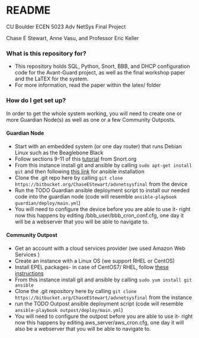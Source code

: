 # README #

CU Boulder ECEN 5023
Adv NetSys Final Project

Chase E Stewart, Anne Vasu, and Professor Eric Keller

### What is this repository for? ###

* This repository holds SQL, Python, Snort, BBB, and DHCP configuration code for the Avant-Guard project, as well as the final workshop paper and the LaTEX for the system.
* For more information, read the paper within the latex/ folder

### How do I get set up? ###
In order to get the whole system working, you will need to create one or more Guardian Node(s) as well as one or a few Community Outposts.

#### Guardian Node ####
* Start with an embedded system (or one day router) that runs Debian Linux such as the Beaglebone Black
* Follow sections 9-11 of this [tutorial](https://s3.amazonaws.com/snort-org-site/production/document_files/files/000/000/090/original/Snort_2.9.8.x_on_Ubuntu_12-14-15.pdf) from Snort.org
* From this instance install git and ansible by calling `sudo apt-get install git` and then following [this link](http://docs.ansible.com/ansible/intro_installation.html) for ansible installation
* Clone the .git repo here by calling `git clone https://bitbucket.org/ChaseEStewart/advnetsysfinal` from the device
* Run the TODO Guardian ansible deployment script to install our needed code into the guardian node (code will resemble `ansible-playbook guardian/deploy/main.yml`)
* You will need to configure the device before you are able to use it- right now this happens by editing /bbb_user/bbb_cron_conf.cfg, one day it will be a webserver that you will be able to navigate to.

#### Community Outpost ####
* Get an account with a cloud services provider (we used Amazon Web Services )
* Create an instance with a Linux OS (we support RHEL or CentOS)
* Install EPEL packages- in case of CentOS7/ RHEL, follow [these instructions](http://www.tecmint.com/how-to-enable-epel-repository-for-rhel-centos-6-5/)
* From this instance install git and ansible by calling `sudo yum install git ansible`
* Clone the .git repository here by calling `git clone https://bitbucket.org/ChaseEStewart/advnetsysfinal` from the instance
* run the TODO Outpost ansible deployment script (code will resemble `ansible-playbook outpost/deploy/main.yml`)
* You will need to configure the outpost before you are able to use it- right now this happens by editing  aws_server/aws_cron.cfg, one day it will also be a webserver that you will be able to navigate to.